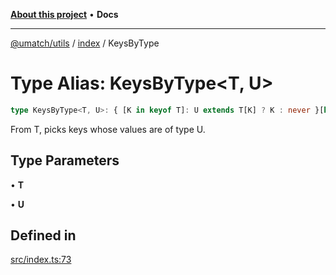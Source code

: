 [**About this project**](../../README.md) • **Docs**

***

[@umatch/utils](../../api.md) / [index](../README.md) / KeysByType

# Type Alias: KeysByType\<T, U\>

```ts
type KeysByType<T, U>: { [K in keyof T]: U extends T[K] ? K : never }[keyof T];
```

From T, picks keys whose values are of type U.

## Type Parameters

• **T**

• **U**

## Defined in

[src/index.ts:73](https://github.com/umatch-oficial/utils/blob/main/src/index.ts#L73)
